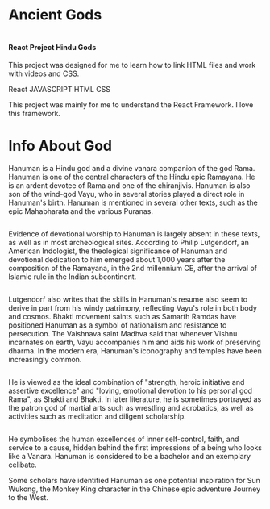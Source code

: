 # Ancient Gods
<img src="https://www.bhaktiphotos.com/wp-content/uploads/2020/12/Lord-Hanuman-Angry-Look-HD-Photos.jpg" alt="" />

#### React Project Hindu Gods
This project was designed for me to learn how to link HTML files and work with videos and CSS.

React
JAVASCRIPT 
HTML 
CSS


This project was mainly for me to understand the React Framework. 
I love this framework. 

# Info About God
Hanuman is a Hindu god and a divine vanara companion of the god Rama. Hanuman is one of the central characters of the Hindu epic Ramayana. He is an ardent devotee of Rama and one of the chiranjivis. Hanuman is also son of the wind-god Vayu, who in several stories played a direct role in Hanuman's birth. Hanuman is mentioned in several other texts, such as the epic Mahabharata and the various Puranas.

<img src="https://i.pinimg.com/736x/08/16/c3/0816c3f5a9d80d9c910412ff5db749d6.jpg" alt="" />

Evidence of devotional worship to Hanuman is largely absent in these texts, as well as in most archeological sites. According to Philip Lutgendorf, an American Indologist, the theological significance of Hanuman and devotional dedication to him emerged about 1,000 years after the composition of the Ramayana, in the 2nd millennium CE, after the arrival of Islamic rule in the Indian subcontinent. 

<img src="https://i.pinimg.com/736x/08/16/c3/0816c3f5a9d80d9c910412ff5db749d6.jpg" alt="" />

Lutgendorf also writes that the skills in Hanuman's resume also seem to derive in part from his windy patrimony, reflecting Vayu's role in both body and cosmos. Bhakti movement saints such as Samarth Ramdas have positioned Hanuman as a symbol of nationalism and resistance to persecution. The Vaishnava saint Madhva said that whenever Vishnu incarnates on earth, Vayu accompanies him and aids his work of preserving dharma. In the modern era, Hanuman's iconography and temples have been increasingly common. 

<img src="https://i.pinimg.com/originals/63/c5/4d/63c54d7f238be42e8736de57fe4de361.jpg" alt="" />

He is viewed as the ideal combination of "strength, heroic initiative and assertive excellence" and "loving, emotional devotion to his personal god Rama", as Shakti and Bhakti. In later literature, he is sometimes portrayed as the patron god of martial arts such as wrestling and acrobatics, as well as activities such as meditation and diligent scholarship. 

<img src="[https://i.pinimg.com/736x/08/16/c3/0816c3f5a9d80d9c910412ff5db749d6.jpg](https://i.pinimg.com/originals/41/16/e0/4116e02280eca76e4d737991caa5ec63.png)" alt="" />

He symbolises the human excellences of inner self-control, faith, and service to a cause, hidden behind the first impressions of a being who looks like a Vanara. Hanuman is considered to be a bachelor and an exemplary celibate.

Some scholars have identified Hanuman as one potential inspiration for Sun Wukong, the Monkey King character in the Chinese epic adventure Journey to the West.
